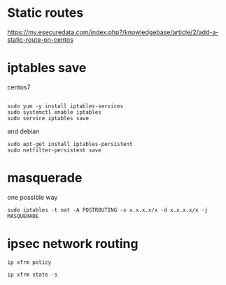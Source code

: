 # Static routes

https://my.esecuredata.com/index.php?/knowledgebase/article/2/add-a-static-route-on-centos

# iptables save 

centos7

```

sudo yum -y install iptables-services
sudo systemctl enable iptables 
sudo service iptables save
```

and debian
```
sudo apt-get install iptables-persistent
sudo netfilter-persistent save
```

# masquerade

one possible way
```
sudo iptables -t nat -A POSTROUTING -s x.x.x.x/x -d x.x.x.x/x -j MASQUERADE
```

# ipsec network routing

```
ip xfrm policy

ip xfrm state -s
```
